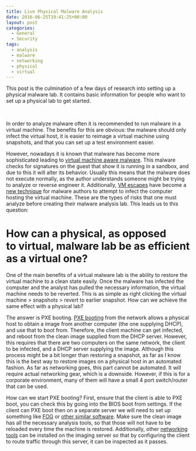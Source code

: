 ```yaml
---
title: Live Physical Malware Analysis
date: 2016-06-25T19:41:25+00:00
layout: post
categories:
  - General
  - Security
tags:
  - analysis
  - malware
  - networking
  - physical
  - virtual
---
```

This post is the culmination of a few days of research into setting up a physical malware lab. It contains basic information for people who want to set up a physical lab to get started.

&nbsp;

In order to analyze malware often it is recommended to run malware in a virtual machine. The benefits for this are obvious: the malware should only infect the virtual host, it is easier to reimage a virtual machine using snapshots, and that you can set up a test environment easier.

However, nowadays it is known that malware has become more sophisticated leading to [virtual machine aware malware](http://www.computerweekly.com/news/2240169662/VM-aware-viruses-on-the-rise). This malware checks for signatures on the guest that show it is running in a sandbox, and due to this it will alter its behavior. Usually this means that the malware does not execute normally, as the author understands someone might be trying to analyze or reverse engineer it. Additionally, [VM escapes](http://www.darkreading.com/endpoint/xen-patches-worst-ever-virtual-machine-escape-vulnerability/d/d-id/1322925) have become a [new technique](https://nakedsecurity.sophos.com/2015/05/14/the-venom-virtual-machine-escape-bug-what-you-need-to-know/) for malware authors to attempt to infect the computer hosting the virtual machine. These are the types of risks that one must analyze before creating their malware analysis lab. This leads us to this question:

# How can a physical, as opposed to virtual, malware lab be as efficient as a virtual one?

One of the main benefits of a virtual malware lab is the ability to restore the virtual machine to a clean state easily. Once the malware has infected the computer and the analyst has pulled the necessary information, the virtual machine needs to be reverted. This is as simple as right clicking the virtual machine > snapshots > revert to earlier snapshot. How can we achieve the same effect with a physical lab?

The answer is PXE booting. [PXE booting](https://en.wikipedia.org/wiki/Preboot_Execution_Environment) from the network allows a physical host to obtain a image from another computer (the one supplying DHCP), and use that to boot from. Therefore, the client machine can get infected, and reboot from the clean image supplied from the DHCP server. However, this requires that there are two computers on the same network, the client to be infected, and a DHCP server supplying the image. Although this process might be a bit longer than restoring a snapshot, as far as I know this is the best way to restore images on a physical host in an automated fashion. As far as networking goes, this part cannot be automated. It will require actual networking gear, which is a downside. However, if this is for a corporate environment, many of them will have a small 4 port switch/router that can be used.

How can we start PXE booting? First, ensure that the client is able to PXE boot, you can check this by going into the BIOS boot from settings. If the client can PXE boot then on a separate server we will need to set up something like [FOG](https://fogproject.org/) or [other similar software](http://lmgtfy.com/?q=PXE+boot+software). Make sure the clean image has all the necessary analysis tools, so that those will not have to be reloaded every time the machine is restored. Additionally, other [networking tools](https://www.bro.org/) can be installed on the imaging server so that by configuring the client to route traffic through this server, it can be inspected as it passes.
